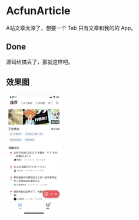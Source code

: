# AcfunArticle

A站文章太深了，想要一个 Tab 只有文章和我的的 App。

## Done

源码给搞丢了，那就这样吧。

## 效果图

<img src="https://github.com/MrYulong/AcfunArticle/blob/1d221dd6e88eb507027b9ea67c24643c7f964528/IMG_3C52A5AC340D-1.jpeg" width="30%" height="30%">
